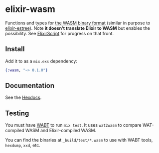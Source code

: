 
# elixir-wasm

Functions and types for [the WASM binary format](http://webassembly.github.io/spec/core/bikeshed/index.html#binary-format%E2%91%A0) (similar in purpose to [elixir-estree](https://github.com/elixirscript/elixir-estree)).  Note **it doesn't translate Elixir to WASM** but enables the possibility. See [ElixirScript](https://github.com/elixirscript) for progress on that front.

## Install

Add it to as a `mix.exs` dependency:

```elixir
{:wasm, "~> 0.1.0"}
```

## Documentation

See the [Hexdocs](https://hexdocs.pm/wasm).

## Testing

You must have [WABT](https://github.com/WebAssembly/wabt) to run `mix test`.  It uses `wat2wasm` to compare WAT-compiled WASM and Elixir-compiled WASM.

You can find the binaries at `_build/test/*.wasm` to use with WABT tools, `hexdump`, `xxd`, etc.
